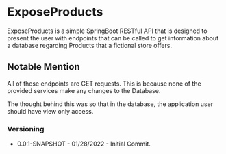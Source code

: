 # ExposeProducts

ExposeProducts is a simple SpringBoot RESTful API that is designed to present the user with endpoints that can be called to get information about a database regarding Products that a fictional store offers.

## Notable Mention

All of these endpoints are GET requests. This is because none of the provided services make any changes to the Database. 

The thought behind this was so that in the database, the application user should have view only access.

### Versioning
- 0.0.1-SNAPSHOT - 01/28/2022 - Initial Commit.
